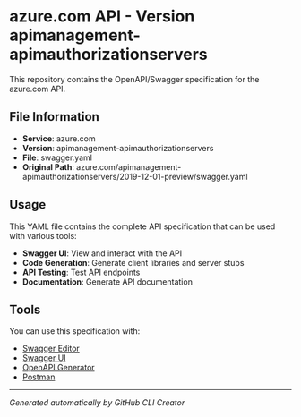 # azure.com API - Version apimanagement-apimauthorizationservers

This repository contains the OpenAPI/Swagger specification for the azure.com API.

## File Information

- **Service**: azure.com
- **Version**: apimanagement-apimauthorizationservers
- **File**: swagger.yaml
- **Original Path**: azure.com/apimanagement-apimauthorizationservers/2019-12-01-preview/swagger.yaml

## Usage

This YAML file contains the complete API specification that can be used with various tools:

- **Swagger UI**: View and interact with the API
- **Code Generation**: Generate client libraries and server stubs
- **API Testing**: Test API endpoints
- **Documentation**: Generate API documentation

## Tools

You can use this specification with:

- [Swagger Editor](https://editor.swagger.io/)
- [Swagger UI](https://swagger.io/tools/swagger-ui/)
- [OpenAPI Generator](https://openapi-generator.tech/)
- [Postman](https://www.postman.com/)

---

*Generated automatically by GitHub CLI Creator*
